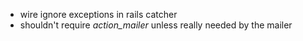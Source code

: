 * wire ignore exceptions in rails catcher
* shouldn't require _action_mailer_ unless really needed by the mailer
